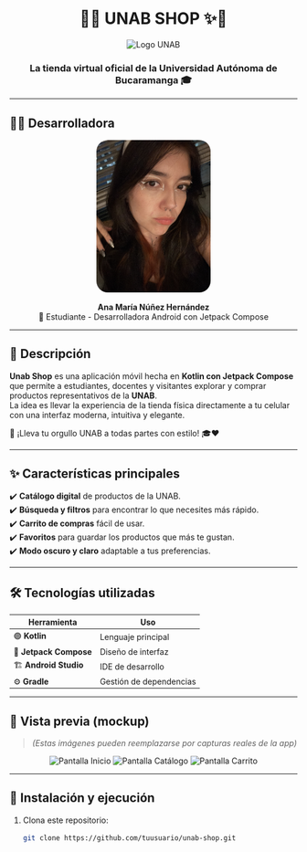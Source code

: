 <h1 align="center"> 🐝✨ UNAB SHOP ✨🐝 </h1>  

<p align="center">
<img src="https://upload.wikimedia.org/wikipedia/commons/2/28/Logo_de_la_Universidad_Aut%C3%B3noma_de_Bucaramanga.png" width="200" alt="Logo UNAB">
</p>

<h3 align="center">La tienda virtual oficial de la Universidad Autónoma de Bucaramanga 🎓</h3>  

---

## 👩‍💻 Desarrolladora  

<p align="center">
  <img src="ananunez.JPG" width="200" alt="Foto Ana María Núñez Hernández" style="border-radius: 20px;"/>
</p>

<p align="center">
  <b>Ana María Núñez Hernández</b> <br>
  📱 Estudiante - Desarrolladora Android con Jetpack Compose
</p>

---

## 🌟 Descripción  

**Unab Shop** es una aplicación móvil hecha en **Kotlin con Jetpack Compose** que permite a estudiantes, docentes y visitantes explorar y comprar productos representativos de la **UNAB**.  
La idea es llevar la experiencia de la tienda física directamente a tu celular con una interfaz moderna, intuitiva y elegante.  

🛒 ¡Lleva tu orgullo UNAB a todas partes con estilo! 🎓❤️  

---

## ✨ Características principales  

✔️ **Catálogo digital** de productos de la UNAB.  
✔️ **Búsqueda y filtros** para encontrar lo que necesites más rápido.  
✔️ **Carrito de compras** fácil de usar.  
✔️ **Favoritos** para guardar los productos que más te gustan.  
✔️ **Modo oscuro y claro** adaptable a tus preferencias.  

---

## 🛠️ Tecnologías utilizadas  

| Herramienta | Uso |
|-------------|-----|
| 🟣 **Kotlin** | Lenguaje principal |
| 🎨 **Jetpack Compose** | Diseño de interfaz |
| 🏗️ **Android Studio** | IDE de desarrollo |
| ⚙️ **Gradle** | Gestión de dependencias |

---

## 📸 Vista previa (mockup)  

> *(Estas imágenes pueden reemplazarse por capturas reales de la app)*  

<p align="center">
  <img src="https://via.placeholder.com/200x400/FFD700/000000?text=Inicio" alt="Pantalla Inicio" width="200"/>
  <img src="https://via.placeholder.com/200x400/87CEEB/000000?text=Catálogo" alt="Pantalla Catálogo" width="200"/>
  <img src="https://via.placeholder.com/200x400/90EE90/000000?text=Carrito" alt="Pantalla Carrito" width="200"/>
</p>

---

## 🚀 Instalación y ejecución  

1. Clona este repositorio:  
   ```bash
   git clone https://github.com/tuusuario/unab-shop.git
